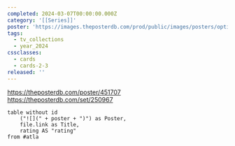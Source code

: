 ```yaml
---
completed: 2024-03-07T00:00:00.000Z
category: '[[Series]]'
poster: 'https://images.theposterdb.com/prod/public/images/posters/optimized/shows/1490/season_c/TLSZTIKn5C92rI8OEF3hHmnPu3OFPYvkyjRZ53lf.webp'
tags:
  - tv_collections
  - year_2024
cssclasses:
  - cards
  - cards-2-3
released: ''
---
```

https://theposterdb.com/poster/451707
https://theposterdb.com/set/250967
```dataview
table without id 
	("![](" + poster + ")") as Poster,
	file.link as Title,
	rating AS "rating"
from #atla   
```
